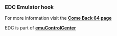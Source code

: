 ### EDC Emulator hook

For more information visit the [**Come Back 64 page**](https://github.com/PhoenixInteractiveNL/edc-masterhook/wiki/Emulator-comeback64#menu)

EDC is part of [**emuControlCenter**](https://github.com/PhoenixInteractiveNL/emuControlCenter/wiki)
